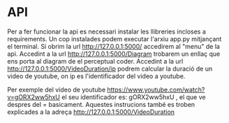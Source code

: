 # API
Per a fer funcionar la api es necessari instalar les llibreries incloses a requirements.
Un cop instalades podem executar l'arxiu app.py mitjançant el terminal.
Si obrim la url http://127.0.0.1:5000/ accedirem al "menu" de la api.
Accedint a la url http://127.0.0.1:5000/Diagram trobarem un enllaç que ens porta al diagram de el perceptual coder.
Accedint a la url http://127.0.0.1:5000/VideoDuration/ip podrem calcular la duració de un video de youtube, on ip es l'identificador del video a youtube.

Per exemple del video de youtube https://www.youtube.com/watch?v=gORX2ww5hxU el seu identificador es: gORX2ww5hxU , el que ve despres del = basicament.
Aquestes instrucions també es troben explicades a la adreça http://127.0.0.1:5000/VideoDuration
